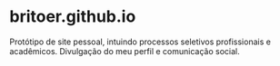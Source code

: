 # britoer.github.io
Protótipo de site pessoal, intuindo processos seletivos profissionais e acadêmicos. Divulgação do meu perfil e comunicação social.
